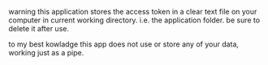 warning this application stores the access token in a clear text file on your computer in current working directory. i.e. the application folder.
be sure to delete it after use.

to my best kowladge this app does not use or store any of your data, working just as a pipe. 
